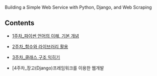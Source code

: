 Building a Simple Web Service with Python, Django, and Web Scraping

## Contents

- [1주차_파이썬 언어의 이해, 기본 개념](python01.md/)
  
- [2주차_함수와 라이브러리 활용](python02.md/)
  
- [3주차_클래스 구조 익히기](python03.md/)

- [4주차_장고(Django)프레임워크를 이용한 웹개발
